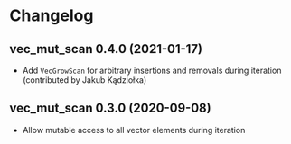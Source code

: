 # Changelog

## vec_mut_scan 0.4.0 (2021-01-17)

* Add `VecGrowScan` for arbitrary insertions and removals during iteration (contributed by Jakub Kądziołka)

## vec_mut_scan 0.3.0 (2020-09-08)

* Allow mutable access to all vector elements during iteration
